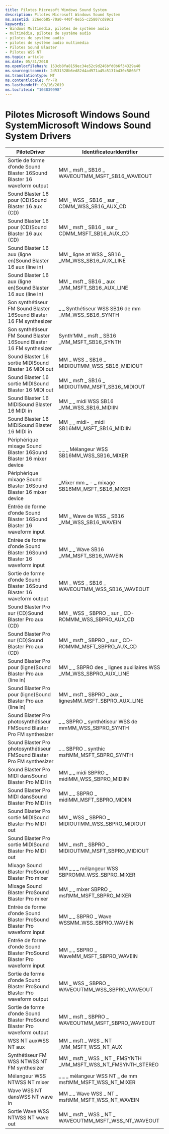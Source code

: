 ```yaml
---
title: Pilotes Microsoft Windows Sound System
description: Pilotes Microsoft Windows Sound System
ms.assetid: 226ed685-70a0-440f-8e55-c25807cd89c1
keywords:
- Windows Multimedia, pilotes de système audio
- multimédia, pilotes de système audio
- pilotes de système audio
- pilotes de système audio multimédia
- Pilotes Sound Blaster
- Pilotes WSS NT
ms.topic: article
ms.date: 05/31/2018
ms.openlocfilehash: 153cb8fa8159ec34e52c9d246bfd0b6f34329a40
ms.sourcegitcommit: 2d531328b6ed82d4ad971a45a5131b430c5866f7
ms.translationtype: MT
ms.contentlocale: fr-FR
ms.lasthandoff: 09/16/2019
ms.locfileid: "103839998"
---
```

# <a name="microsoft-windows-sound-system-drivers"></a><span data-ttu-id="ba290-109">Pilotes Microsoft Windows Sound System</span><span class="sxs-lookup"><span data-stu-id="ba290-109">Microsoft Windows Sound System Drivers</span></span>



| <span data-ttu-id="ba290-110">Pilote</span><span class="sxs-lookup"><span data-stu-id="ba290-110">Driver</span></span>                            | <span data-ttu-id="ba290-111">Identificateur</span><span class="sxs-lookup"><span data-stu-id="ba290-111">Identifier</span></span>                         |
|-----------------------------------|------------------------------------|
| <span data-ttu-id="ba290-112">Sortie de forme d’onde Sound Blaster 16</span><span class="sxs-lookup"><span data-stu-id="ba290-112">Sound Blaster 16 waveform output</span></span>  | <span data-ttu-id="ba290-113">MM \_ msft \_ SB16 \_ WAVEOUT</span><span class="sxs-lookup"><span data-stu-id="ba290-113">MM\_MSFT\_SB16\_WAVEOUT</span></span>            |
| <span data-ttu-id="ba290-114">Sound Blaster 16 pour (CD)</span><span class="sxs-lookup"><span data-stu-id="ba290-114">Sound Blaster 16 aux (CD)</span></span>         | <span data-ttu-id="ba290-115">MM \_ WSS \_ SB16 \_ sur \_ CD</span><span class="sxs-lookup"><span data-stu-id="ba290-115">MM\_WSS\_SB16\_AUX\_CD</span></span>             |
| <span data-ttu-id="ba290-116">Sound Blaster 16 pour (CD)</span><span class="sxs-lookup"><span data-stu-id="ba290-116">Sound Blaster 16 aux (CD)</span></span>         | <span data-ttu-id="ba290-117">MM \_ msft \_ SB16 \_ sur \_ CD</span><span class="sxs-lookup"><span data-stu-id="ba290-117">MM\_MSFT\_SB16\_AUX\_CD</span></span>            |
| <span data-ttu-id="ba290-118">Sound Blaster 16 aux (ligne en)</span><span class="sxs-lookup"><span data-stu-id="ba290-118">Sound Blaster 16 aux (line in)</span></span>    | <span data-ttu-id="ba290-119">MM \_ ligne at WSS \_ SB16 \_ \_</span><span class="sxs-lookup"><span data-stu-id="ba290-119">MM\_WSS\_SB16\_AUX\_LINE</span></span>           |
| <span data-ttu-id="ba290-120">Sound Blaster 16 aux (ligne en)</span><span class="sxs-lookup"><span data-stu-id="ba290-120">Sound Blaster 16 aux (line in)</span></span>    | <span data-ttu-id="ba290-121">MM \_ msft \_ SB16 \_ aux \_</span><span class="sxs-lookup"><span data-stu-id="ba290-121">MM\_MSFT\_SB16\_AUX\_LINE</span></span>          |
| <span data-ttu-id="ba290-122">Son synthétiseur FM Sound Blaster 16</span><span class="sxs-lookup"><span data-stu-id="ba290-122">Sound Blaster 16 FM synthesizer</span></span>   | <span data-ttu-id="ba290-123">\_ \_ Synthétiseur WSS SB16 de mm \_</span><span class="sxs-lookup"><span data-stu-id="ba290-123">MM\_WSS\_SB16\_SYNTH</span></span>               |
| <span data-ttu-id="ba290-124">Son synthétiseur FM Sound Blaster 16</span><span class="sxs-lookup"><span data-stu-id="ba290-124">Sound Blaster 16 FM synthesizer</span></span>   | <span data-ttu-id="ba290-125">Synth’MM \_ msft \_ SB16 \_</span><span class="sxs-lookup"><span data-stu-id="ba290-125">MM\_MSFT\_SB16\_SYNTH</span></span>              |
| <span data-ttu-id="ba290-126">Sound Blaster 16 sortie MIDI</span><span class="sxs-lookup"><span data-stu-id="ba290-126">Sound Blaster 16 MIDI out</span></span>         | <span data-ttu-id="ba290-127">MM \_ WSS \_ SB16 \_ MIDIOUT</span><span class="sxs-lookup"><span data-stu-id="ba290-127">MM\_WSS\_SB16\_MIDIOUT</span></span>             |
| <span data-ttu-id="ba290-128">Sound Blaster 16 sortie MIDI</span><span class="sxs-lookup"><span data-stu-id="ba290-128">Sound Blaster 16 MIDI out</span></span>         | <span data-ttu-id="ba290-129">MM \_ msft \_ SB16 \_ MIDIOUT</span><span class="sxs-lookup"><span data-stu-id="ba290-129">MM\_MSFT\_SB16\_MIDIOUT</span></span>            |
| <span data-ttu-id="ba290-130">Sound Blaster 16 MIDI</span><span class="sxs-lookup"><span data-stu-id="ba290-130">Sound Blaster 16 MIDI in</span></span>          | <span data-ttu-id="ba290-131">MM \_ \_ midi WSS SB16 \_</span><span class="sxs-lookup"><span data-stu-id="ba290-131">MM\_WSS\_SB16\_MIDIIN</span></span>              |
| <span data-ttu-id="ba290-132">Sound Blaster 16 MIDI</span><span class="sxs-lookup"><span data-stu-id="ba290-132">Sound Blaster 16 MIDI in</span></span>          | <span data-ttu-id="ba290-133">MM \_ \_ midi- \_ midi SB16</span><span class="sxs-lookup"><span data-stu-id="ba290-133">MM\_MSFT\_SB16\_MIDIIN</span></span>             |
| <span data-ttu-id="ba290-134">Périphérique mixage Sound Blaster 16</span><span class="sxs-lookup"><span data-stu-id="ba290-134">Sound Blaster 16 mixer device</span></span>     | <span data-ttu-id="ba290-135">\_ \_ \_ Mélangeur WSS SB16</span><span class="sxs-lookup"><span data-stu-id="ba290-135">MM\_WSS\_SB16\_MIXER</span></span>               |
| <span data-ttu-id="ba290-136">Périphérique mixage Sound Blaster 16</span><span class="sxs-lookup"><span data-stu-id="ba290-136">Sound Blaster 16 mixer device</span></span>     | <span data-ttu-id="ba290-137">\_Mixer mm \_ - \_ mixage SB16</span><span class="sxs-lookup"><span data-stu-id="ba290-137">MM\_MSFT\_SB16\_MIXER</span></span>              |
| <span data-ttu-id="ba290-138">Entrée de forme d’onde Sound Blaster 16</span><span class="sxs-lookup"><span data-stu-id="ba290-138">Sound Blaster 16 waveform input</span></span>   | <span data-ttu-id="ba290-139">MM \_ Wave de WSS \_ SB16 \_</span><span class="sxs-lookup"><span data-stu-id="ba290-139">MM\_WSS\_SB16\_WAVEIN</span></span>              |
| <span data-ttu-id="ba290-140">Entrée de forme d’onde Sound Blaster 16</span><span class="sxs-lookup"><span data-stu-id="ba290-140">Sound Blaster 16 waveform input</span></span>   | <span data-ttu-id="ba290-141">MM \_ \_ Wave SB16 \_</span><span class="sxs-lookup"><span data-stu-id="ba290-141">MM\_MSFT\_SB16\_WAVEIN</span></span>             |
| <span data-ttu-id="ba290-142">Sortie de forme d’onde Sound Blaster 16</span><span class="sxs-lookup"><span data-stu-id="ba290-142">Sound Blaster 16 waveform output</span></span>  | <span data-ttu-id="ba290-143">MM \_ WSS \_ SB16 \_ WAVEOUT</span><span class="sxs-lookup"><span data-stu-id="ba290-143">MM\_WSS\_SB16\_WAVEOUT</span></span>             |
| <span data-ttu-id="ba290-144">Sound Blaster Pro sur (CD)</span><span class="sxs-lookup"><span data-stu-id="ba290-144">Sound Blaster Pro aux (CD)</span></span>        | <span data-ttu-id="ba290-145">MM \_ WSS \_ SBPRO \_ sur \_ CD-ROM</span><span class="sxs-lookup"><span data-stu-id="ba290-145">MM\_WSS\_SBPRO\_AUX\_CD</span></span>            |
| <span data-ttu-id="ba290-146">Sound Blaster Pro sur (CD)</span><span class="sxs-lookup"><span data-stu-id="ba290-146">Sound Blaster Pro aux (CD)</span></span>        | <span data-ttu-id="ba290-147">MM \_ msft \_ SBPRO \_ sur \_ CD-ROM</span><span class="sxs-lookup"><span data-stu-id="ba290-147">MM\_MSFT\_SBPRO\_AUX\_CD</span></span>           |
| <span data-ttu-id="ba290-148">Sound Blaster Pro pour (ligne)</span><span class="sxs-lookup"><span data-stu-id="ba290-148">Sound Blaster Pro aux (line in)</span></span>   | <span data-ttu-id="ba290-149">MM \_ \_ SBPRO des \_ lignes auxiliaires WSS \_</span><span class="sxs-lookup"><span data-stu-id="ba290-149">MM\_WSS\_SBPRO\_AUX\_LINE</span></span>          |
| <span data-ttu-id="ba290-150">Sound Blaster Pro pour (ligne)</span><span class="sxs-lookup"><span data-stu-id="ba290-150">Sound Blaster Pro aux (line in)</span></span>   | <span data-ttu-id="ba290-151">MM \_ msft \_ SBPRO \_ aux \_ lignes</span><span class="sxs-lookup"><span data-stu-id="ba290-151">MM\_MSFT\_SBPRO\_AUX\_LINE</span></span>         |
| <span data-ttu-id="ba290-152">Sound Blaster Pro photosynthétiseur FM</span><span class="sxs-lookup"><span data-stu-id="ba290-152">Sound Blaster Pro FM synthesizer</span></span>  | <span data-ttu-id="ba290-153">\_ \_ SBPRO \_ synthétiseur WSS de mm</span><span class="sxs-lookup"><span data-stu-id="ba290-153">MM\_WSS\_SBPRO\_SYNTH</span></span>              |
| <span data-ttu-id="ba290-154">Sound Blaster Pro photosynthétiseur FM</span><span class="sxs-lookup"><span data-stu-id="ba290-154">Sound Blaster Pro FM synthesizer</span></span>  | <span data-ttu-id="ba290-155">\_ \_ SBPRO \_ synthic msft</span><span class="sxs-lookup"><span data-stu-id="ba290-155">MM\_MSFT\_SBPRO\_SYNTH</span></span>             |
| <span data-ttu-id="ba290-156">Sound Blaster Pro MIDI dans</span><span class="sxs-lookup"><span data-stu-id="ba290-156">Sound Blaster Pro MIDI in</span></span>         | <span data-ttu-id="ba290-157">MM \_ \_ midi SBPRO \_ midi</span><span class="sxs-lookup"><span data-stu-id="ba290-157">MM\_WSS\_SBPRO\_MIDIIN</span></span>             |
| <span data-ttu-id="ba290-158">Sound Blaster Pro MIDI dans</span><span class="sxs-lookup"><span data-stu-id="ba290-158">Sound Blaster Pro MIDI in</span></span>         | <span data-ttu-id="ba290-159">MM \_ \_ SBPRO \_ midi</span><span class="sxs-lookup"><span data-stu-id="ba290-159">MM\_MSFT\_SBPRO\_MIDIIN</span></span>            |
| <span data-ttu-id="ba290-160">Sound Blaster Pro sortie MIDI</span><span class="sxs-lookup"><span data-stu-id="ba290-160">Sound Blaster Pro MIDI out</span></span>        | <span data-ttu-id="ba290-161">MM \_ WSS \_ SBPRO \_ MIDIOUT</span><span class="sxs-lookup"><span data-stu-id="ba290-161">MM\_WSS\_SBPRO\_MIDIOUT</span></span>            |
| <span data-ttu-id="ba290-162">Sound Blaster Pro sortie MIDI</span><span class="sxs-lookup"><span data-stu-id="ba290-162">Sound Blaster Pro MIDI out</span></span>        | <span data-ttu-id="ba290-163">MM \_ msft \_ SBPRO \_ MIDIOUT</span><span class="sxs-lookup"><span data-stu-id="ba290-163">MM\_MSFT\_SBPRO\_MIDIOUT</span></span>           |
| <span data-ttu-id="ba290-164">Mixage Sound Blaster Pro</span><span class="sxs-lookup"><span data-stu-id="ba290-164">Sound Blaster Pro mixer</span></span>           | <span data-ttu-id="ba290-165">MM \_ \_ \_ mélangeur WSS SBPRO</span><span class="sxs-lookup"><span data-stu-id="ba290-165">MM\_WSS\_SBPRO\_MIXER</span></span>              |
| <span data-ttu-id="ba290-166">Mixage Sound Blaster Pro</span><span class="sxs-lookup"><span data-stu-id="ba290-166">Sound Blaster Pro mixer</span></span>           | <span data-ttu-id="ba290-167">MM \_ \_ mixer SBPRO \_ msft</span><span class="sxs-lookup"><span data-stu-id="ba290-167">MM\_MSFT\_SBPRO\_MIXER</span></span>             |
| <span data-ttu-id="ba290-168">Entrée de forme d’onde Sound Blaster Pro</span><span class="sxs-lookup"><span data-stu-id="ba290-168">Sound Blaster Pro waveform input</span></span>  | <span data-ttu-id="ba290-169">MM \_ \_ SBPRO \_ Wave WSS</span><span class="sxs-lookup"><span data-stu-id="ba290-169">MM\_WSS\_SBPRO\_WAVEIN</span></span>             |
| <span data-ttu-id="ba290-170">Entrée de forme d’onde Sound Blaster Pro</span><span class="sxs-lookup"><span data-stu-id="ba290-170">Sound Blaster Pro waveform input</span></span>  | <span data-ttu-id="ba290-171">MM \_ \_ SBPRO \_ Wave</span><span class="sxs-lookup"><span data-stu-id="ba290-171">MM\_MSFT\_SBPRO\_WAVEIN</span></span>            |
| <span data-ttu-id="ba290-172">Sortie de forme d’onde Sound Blaster Pro</span><span class="sxs-lookup"><span data-stu-id="ba290-172">Sound Blaster Pro waveform output</span></span> | <span data-ttu-id="ba290-173">MM \_ WSS \_ SBPRO \_ WAVEOUT</span><span class="sxs-lookup"><span data-stu-id="ba290-173">MM\_WSS\_SBPRO\_WAVEOUT</span></span>            |
| <span data-ttu-id="ba290-174">Sortie de forme d’onde Sound Blaster Pro</span><span class="sxs-lookup"><span data-stu-id="ba290-174">Sound Blaster Pro waveform output</span></span> | <span data-ttu-id="ba290-175">MM \_ msft \_ SBPRO \_ WAVEOUT</span><span class="sxs-lookup"><span data-stu-id="ba290-175">MM\_MSFT\_SBPRO\_WAVEOUT</span></span>           |
| <span data-ttu-id="ba290-176">WSS NT aux</span><span class="sxs-lookup"><span data-stu-id="ba290-176">WSS NT aux</span></span>                        | <span data-ttu-id="ba290-177">MM \_ msft \_ WSS \_ NT \_</span><span class="sxs-lookup"><span data-stu-id="ba290-177">MM\_MSFT\_WSS\_NT\_AUX</span></span>             |
| <span data-ttu-id="ba290-178">Synthétiseur FM WSS NT</span><span class="sxs-lookup"><span data-stu-id="ba290-178">WSS NT FM synthesizer</span></span>             | <span data-ttu-id="ba290-179">MM \_ msft \_ WSS \_ NT \_ FMSYNTH \_</span><span class="sxs-lookup"><span data-stu-id="ba290-179">MM\_MSFT\_WSS\_NT\_FMSYNTH\_STEREO</span></span> |
| <span data-ttu-id="ba290-180">Mélangeur WSS NT</span><span class="sxs-lookup"><span data-stu-id="ba290-180">WSS NT mixer</span></span>                      | <span data-ttu-id="ba290-181">\_ \_ \_ mélangeur WSS NT \_ de mm msft</span><span class="sxs-lookup"><span data-stu-id="ba290-181">MM\_MSFT\_WSS\_NT\_MIXER</span></span>           |
| <span data-ttu-id="ba290-182">Wave WSS NT dans</span><span class="sxs-lookup"><span data-stu-id="ba290-182">WSS NT wave in</span></span>                    | <span data-ttu-id="ba290-183">MM \_ \_ Wave WSS \_ NT \_ msft</span><span class="sxs-lookup"><span data-stu-id="ba290-183">MM\_MSFT\_WSS\_NT\_WAVEIN</span></span>          |
| <span data-ttu-id="ba290-184">Sortie Wave WSS NT</span><span class="sxs-lookup"><span data-stu-id="ba290-184">WSS NT wave out</span></span>                   | <span data-ttu-id="ba290-185">MM \_ msft \_ WSS \_ NT \_ WAVEOUT</span><span class="sxs-lookup"><span data-stu-id="ba290-185">MM\_MSFT\_WSS\_NT\_WAVEOUT</span></span>         |



 

 

 




